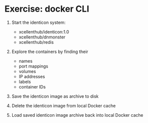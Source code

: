 Exercise: docker CLI
====================

1. Start the identicon system:

    - xcellenthub/identicon:1.0
    - xcellenthub/dnmonster
    - xcellenthub/redis

1. Explore the containers by finding their

    - names
    - port mappings
    - volumes
    - IP addresses
    - labels
    - container IDs

1. Save the identicon image as archive to disk

1. Delete the identicon image from local Docker cache

1. Load saved identicon image archive back into local Docker cache